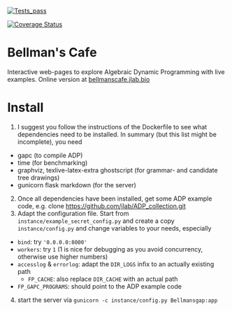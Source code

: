 [![Tests_pass](https://github.com/jlab/bellmanscafe/actions/workflows/codestyle.yml/badge.svg?branch=main)](https://github.com/jlab/bellmanscafe/actions/workflows/codestyle.yml)

[![Coverage Status](https://coveralls.io/repos/github/jlab/bellmanscafe/badge.svg?branch=main)](https://coveralls.io/github/jlab/bellmanscafe?branch=main)

# Bellman's Cafe

Interactive web-pages to explore Algebraic Dynamic Programming with live examples. Online version at [bellmanscafe.jlab.bio](http://bellmanscafe.jlab.bio)

# Install

1. I suggest you follow the instructions of the Dockerfile to see what dependencies need to be installed. In summary (but this list might be incomplete), you need
  - gapc (to compile ADP)
  - time (for benchmarking)
  - graphviz, texlive-latex-extra ghostscript (for grammar- and candidate tree drawings)
  - gunicorn flask markdown (for the server)
2. Once all dependencies have been installed, get some ADP example code, e.g. clone https://github.com/jlab/ADP_collection.git
3. Adapt the configuration file. Start from `instance/example_secret_config.py` and create a copy `instance/config.py` and change variables to your needs, especially
  - `bind`: try `'0.0.0.0:8000'`
  - `workers`: try `1` (1 is nice for debugging as you avoid concurrency, otherwise use higher numbers)
  - `accesslog` & `errorlog`: adapt the `DIR_LOGS` infix to an actually existing path
     - `FP_CACHE`: also replace `DIR_CACHE` with an actual path
  - `FP_GAPC_PROGRAMS`: should point to the ADP example code
4. start the server via `gunicorn -c instance/config.py Bellmansgap:app`
